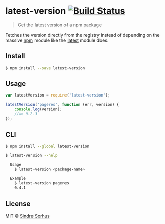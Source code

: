 # latest-version [![Build Status](https://travis-ci.org/sindresorhus/latest-version.svg?branch=master)](https://travis-ci.org/sindresorhus/latest-version)

> Get the latest version of a npm package

Fetches the version directly from the registry instead of depending on the massive [npm](https://github.com/npm/npm/blob/8b5e7b6ae5b4cd2d7d62eaf93b1428638b387072/package.json#L37-L85) module like the [latest](https://github.com/bahamas10/node-latest) module does.


## Install

```sh
$ npm install --save latest-version
```


## Usage

```js
var latestVersion = require('latest-version');

latestVersion('pageres', function (err, version) {
	console.log(version);
	//=> 0.2.3
});
```


## CLI

```sh
$ npm install --global latest-version
```

```sh
$ latest-version --help

  Usage
    $ latest-version <package-name>

  Example
    $ latest-version pageres
    0.4.1
```


## License

MIT © [Sindre Sorhus](http://sindresorhus.com)
